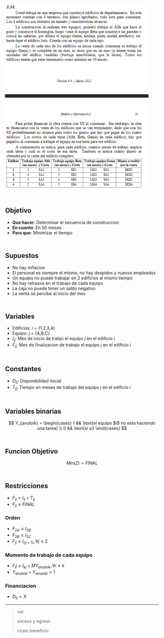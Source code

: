 ![alt text](3.34.png)

## <br> Objetivo
- **Que hacer**: Determinar el secuencia de construccion
- **En cuanto**: En 50 meses
- **Para que**: Minimizar el tiempo



## <br> Supuestos
- No hay inflacion
- El personal es siempre el mismo, no hay despidos y nuevos empleados 
- Un equipo no puede trabajar en 2 edificios al mismo tiempo
- No hay retrasos en el trabajo de cada equipo
- La caja no puede tener un saldo negativo
- La venta se percibe al inicio del mes



## <br> Variables
- Edificios: $i$ = {1,2,3,4}
- Equipo: $j$ = {A,B,C}
- $I_{ij}$: Mes de inicio de trabjo el equipo $j$ en el edificio $i$
- $F_{ij}$: Mes de finalizacion de trabajo el equipo $j$ en el edificio $i$



## <br> Constantes
- $D_0$: Disponibilidad inicial
- $T_{ij}$: Tiempo en meses de trabajo del equipo $j$ en el edificio $i$

## <br> Variables binarias

$$
    Y_{anuloik} = 
        \begin{cases}
            1 && \text{el equipo $i$ no esta haciendo una tarea} \\
            0 && \text{si sí}
        \end{cases}
$$


## <br> Funcion Objetivo
$$Min(Z) = FINAL$$



## <br> Restricciones
- $F_{ij} = I_{ij} + T_{ij}$
- $F_{ij} \leq FINAL$ 

### Orden
- $F_{2A} \le I_{2B}$
- $F_{2B} \le I_{2C}$
- $F_{ij} \leq I_{i(j+1)}, \forall j\leq2$ 

### Momento de trabajo de cada equipo
- $F_ij \leq I_{kj} + M Y_{anuloik} , \forall i \neq k$
- $Y_{anuloik} + Y_{anuloki} = 1$

### Financiacion
- $D_{0} = X$

---
> ver
> 
> exceso y egreso
> 
> costo beneficio

